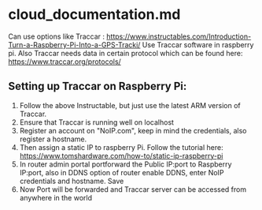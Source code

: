 # cloud_documentation.md

Can use options like Traccar : https://www.instructables.com/Introduction-Turn-a-Raspberry-Pi-Into-a-GPS-Tracki/
Use Traccar software in raspberry pi.
Also Traccar  needs data in certain protocol which can be found here: https://www.traccar.org/protocols/

## Setting up Traccar on Raspberry Pi:
1. Follow the above Instructable, but just use the latest ARM version of Traccar.
2. Ensure that Traccar is running well on localhost
3. Register an account on "NoIP.com", keep in mind the credentials, also register a hostname.
4. Then assign a static IP to raspberry Pi. Follow the tutorial here: https://www.tomshardware.com/how-to/static-ip-raspberry-pi
5. In router admin portal portforward the Public IP:port to Raspberry IP:port, also in DDNS option of router enable DDNS, enter NoIP credentials and hostname. Save
6. Now Port will be forwarded and Traccar server can be accessed from anywhere in the world 
